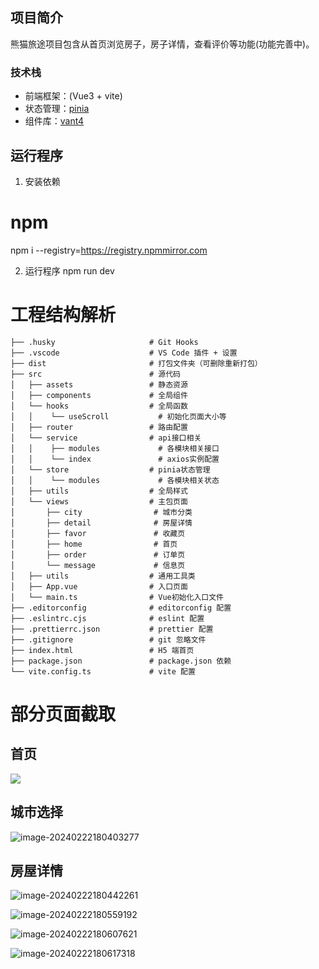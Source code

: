 ## 项目简介

熊猫旅途项目包含从首页浏览房子，房子详情，查看评价等功能(功能完善中)。

### 技术栈

- 前端框架：(Vue3 + vite)
- 状态管理：[pinia](https://pinia.vuejs.org/zh/)
- 组件库：[vant4](https://vant-contrib.gitee.io/vant/#/zh-CN/home)


## 运行程序

1. 安装依赖
# npm
npm i --registry=https://registry.npmmirror.com


2. 运行程序
npm run dev


# 工程结构解析

```
├── .husky                     # Git Hooks
├── .vscode                    # VS Code 插件 + 设置
├── dist                       # 打包文件夹（可删除重新打包）
├── src                        # 源代码
│   ├── assets                 # 静态资源
│   ├── components             # 全局组件
│   └── hooks                  # 全局函数
│   │    └── useScroll           # 初始化页面大小等
│   ├── router                 # 路由配置
│   └── service                # api接口相关
│   │    ├── modules             # 各模块相关接口
│   │    └── index               # axios实例配置
│   └── store                  # pinia状态管理
│   │    └── modules             # 各模块相关状态
│   ├── utils                  # 全局样式
│   └── views                  # 主包页面
│       ├── city                # 城市分类
│       ├── detail              # 房屋详情
│       ├── favor               # 收藏页
│       ├── home                # 首页
│       ├── order               # 订单页
│       └── message             # 信息页
│   ├── utils                  # 通用工具类
│   ├── App.vue                # 入口页面
│   └── main.ts                # Vue初始化入口文件
├── .editorconfig              # editorconfig 配置
├── .eslintrc.cjs              # eslint 配置
├── .prettierrc.json           # prettier 配置
├── .gitignore                 # git 忽略文件
├── index.html                 # H5 端首页
├── package.json               # package.json 依赖
└── vite.config.ts             # vite 配置
```

# 部分页面截取
## 首页
![](C:\Users\莫奇妙\Desktop\1.png)

## 城市选择

![image-20240222180403277](C:\Users\莫奇妙\AppData\Roaming\Typora\typora-user-images\image-20240222180403277.png)

## 房屋详情
![image-20240222180442261](C:\Users\莫奇妙\AppData\Roaming\Typora\typora-user-images\image-20240222180442261.png)

![image-20240222180559192](C:\Users\莫奇妙\AppData\Roaming\Typora\typora-user-images\image-20240222180559192.png)

![image-20240222180607621](C:\Users\莫奇妙\AppData\Roaming\Typora\typora-user-images\image-20240222180607621.png)

![image-20240222180617318](C:\Users\莫奇妙\AppData\Roaming\Typora\typora-user-images\image-20240222180617318.png)

